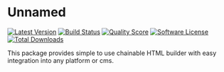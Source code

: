 # Unnamed

[![Latest Version](https://img.shields.io/github/release/netsells/karoway.svg?style=flat-square)](https://github.com/netsells/karoway/releases)
[![Build Status](https://img.shields.io/travis/netsells/karoway.svg?style=flat-square)](https://travis-ci.org/netsells/karoway)
[![Quality Score](https://img.shields.io/scrutinizer/g/netsells/karoway.svg?style=flat-square)](https://scrutinizer-ci.com/g/netsells/karoway)
[![Software License](https://img.shields.io/badge/license-MIT-brightgreen.svg?style=flat-square)](LICENSE.md)
[![Total Downloads](https://img.shields.io/packagist/dt/netsells/karoway.svg?style=flat-square)](https://packagist.org/packages/netsells/karoway)

This package provides simple to use chainable HTML builder with easy integration into any platform or cms.
